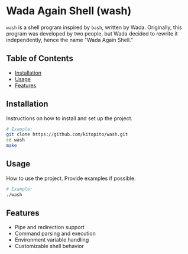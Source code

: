 # Wada Again Shell (wash)

`wash` is a shell program inspired by `bash`, written by Wada. Originally, this program was developed by two people, but Wada decided to rewrite it independently, hence the name "Wada Again Shell."

## Table of Contents

- [Installation](#installation)
- [Usage](#usage)
- [Features](#features)

## Installation

Instructions on how to install and set up the project.

```bash
# Example:
git clone https://github.com/kitopito/wash.git
cd wash
make
```

## Usage

How to use the project. Provide examples if possible.

```bash
# Example:
./wash
```

## Features

- Pipe and redirection support
- Command parsing and execution
- Environment variable handling
- Customizable shell behavior

